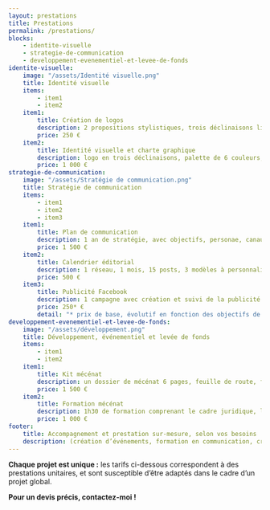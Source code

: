 ```yaml
---
layout: prestations
title: Prestations
permalink: /prestations/
blocks: 
    - identite-visuelle
    - strategie-de-communication
    - developpement-evenementiel-et-levee-de-fonds
identite-visuelle:
    image: "/assets/Identité visuelle.png"
    title: Identité visuelle
    items: 
        - item1
        - item2
    item1: 
        title: Création de logos
        description: 2 propositions stylistiques, trois déclinaisons livrées
        price: 250 €
    item2: 
        title: Identité visuelle et charte graphique
        description: logo en trois déclinaisons, palette de 6 couleurs, set de deux polices d’écriture
        price: 1 000 €
strategie-de-communication:
    image: "/assets/Stratégie de communication.png"
    title: Stratégie de communication
    items: 
        - item1
        - item2
        - item3
    item1: 
        title: Plan de communication
        description: 1 an de stratégie, avec objectifs, personae, canaux de communication et calendrier éditorial global
        price: 1 500 €
    item2: 
        title: Calendrier éditorial
        description: 1 réseau, 1 mois, 15 posts, 3 modèles à personnaliser
        price: 500 €
    item3: 
        title: Publicité Facebook
        description: 1 campagne avec création et suivi de la publicité
        price: 250* €
        detail: "* prix de base, évolutif en fonction des objectifs de la campagne et du coût de la publicité"
developpement-evenementiel-et-levee-de-fonds:
    image: "/assets/développement.png"
    title: Développement, événementiel et levée de fonds
    items: 
        - item1
        - item2
    item1: 
        title: Kit mécénat
        description: un dossier de mécénat 6 pages, feuille de route, feuille de suivi
        price: 1 500 €
    item2: 
        title: Formation mécénat
        description: 1h30 de formation comprenant le cadre juridique, les méthodologies de recherche de prospects, de prises de contact et de suivi de la relation de partenariat, pour autant de collaborateurs que vous le souhaitez
        price: 1 000 €
footer: 
    title: Accompagnement et prestation sur-mesure, selon vos besoins 
    description: (création d’événements, formation en communication, création de documents...)
---
```


<span class="font-color-middle"><strong>Chaque projet est unique :</strong></span> les tarifs ci-dessous correspondent à des prestations unitaires, et sont susceptible d’être adaptés dans le cadre d’un projet global. 

<span class="font-color-middle"><strong>Pour un devis précis, contactez-moi !</strong></span>
